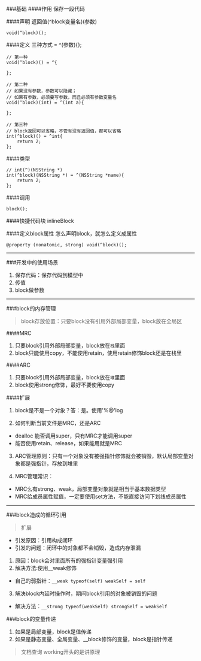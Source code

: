 ###基础
####作用
保存一段代码

####声明
返回值(^block变量名)(参数)
```
void(^block)();
```

####定义
三种方式 = ^(参数){};
```
// 第一种
void(^block)() = ^{

};

// 第二种
// 如果没有参数，参数可以隐藏；
// 如果有参数，必须要写参数，而且必须有参数变量名
void(^block)(int) = ^(int a){

};

// 第三种
// block返回可以省略，不管有没有返回值，都可以省略
int(^block)() = ^int{
    return 2;
};
```
####类型
```
// int(^)(NSString *)
int(^block)(NSString *) = ^(NSString *name){
    return 2;
};
```

####调用
```
block();
```

####快捷代码块
inlineBlock

####定义block属性
怎么声明block，就怎么定义成属性
```
@property (nonatomic, strong) void(^block)();
```

---

###开发中的使用场景
1. 保存代码：保存代码到模型中
2. 传值
3. block做参数

---

###block的内存管理
> block存放位置：只要block没有引用外部局部变量，block放在全局区

####MRC
1. 只要block引用外部局部变量，block放在`栈`里面
2. block只能使用copy，不能使用retain，使用retain修饰block还是在栈里

####ARC
1. 只要block引用外部局部变量，block放在`堆`里面
2. block使用strong修饰，最好不要使用copy

####扩展

1. block是不是一个对象？答：是。使用'%@'log

2. 如何判断当前文件是MRC，还是ARC
  - dealloc 能否调用super，只有MRC才能调用super
  - 能否使用retain、release，如果能用就是MRC

3. ARC管理原则：只有一个对象没有被强指针修饰就会被销毁，默认局部变量对象都是强指针，存放到堆里

4. MRC管理常识：
  - MRC么有strong、weak，局部变量对象就是相当于基本数据类型
  - MRC给成员属性赋值，一定要使用set方法，不能直接访问下划线成员属性

---

###block造成的循环引用
> 扩展
- 引发原因：引用构成闭环
- 引发的问题：闭环中的对象都不会销毁，造成内存泄漏

1. 原因：block会对里面所有的强指针变量强引用
2. 解决方法:使用__weak修饰
  - 自己的弱指针：`__weak typeof(self) weakSelf = self`
3. 解决block内延时操作时，期间block引用的对象被销毁的问题
  - 解决方法：`__strong typeof(weakSelf) strongSelf = weakSelf`

###block的变量传递
1. 如果是局部变量，block是值传递
2. 如果是静态变量、全局变量、__block修饰的变量，block是指针传递

> 文档查询
working开头的是讲原理

